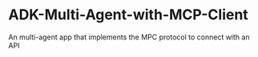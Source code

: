 # ADK-Multi-Agent-with-MCP-Client
An multi-agent app that implements the MPC protocol to connect with an API
